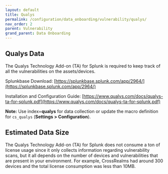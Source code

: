 ```yaml
---
layout: default
title: Qualys
permalink: /configuration/data_onboarding/vulnerability/qualys/
nav_order: 2
parent: Vulnerability
grand_parent: Data Onboarding
---
```


## **Qualys Data**

The Qualys Technology Add-on (TA) for Splunk is required to keep track of all the vulnerabilities on the assets/devices.  

Splunkbase Download: 
[https://splunkbase.splunk.com/app/2964/](https://splunkbase.splunk.com/app/2964/) 

Installation and Configuration Guide: 
[https://www.qualys.com/docs/qualys-ta-for-splunk.pdf](https://www.qualys.com/docs/qualys-ta-for-splunk.pdf) 

**Note:** Use index=**qualys** for data collection or update the macro definition for `cs_qualys` (**Settings > Configuration**).

## Estimated Data Size

The Qualys Technology Add-on (TA) for Splunk does not consume a ton of license usage since it only collects information regarding vulnerability scans, but it all depends on the number of devices and vulnerabilities that are present in your environment. For example, CrossRealms had around 300 devices and the total license consumption was less than 10MB. 
